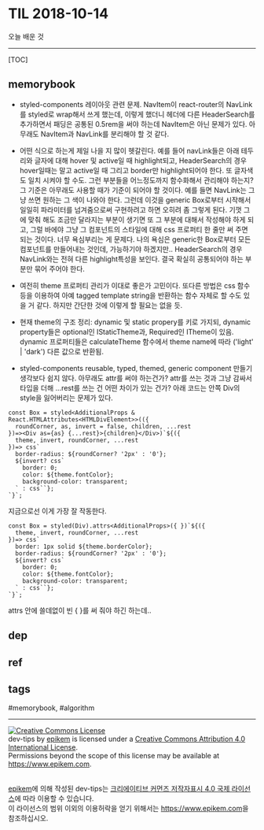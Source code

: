 # TIL 2018-10-14

오늘 배운 것

--------------------------

[TOC]

## memorybook
- styled-components 레이아웃 관련 문제.
NavItem이 react-router의 NavLink를 styled로 wrap해서 쓰게 했는데, 이렇게 했더니 헤더에 다른 HeaderSearch를 추가하면서 패딩은 공통된 0.5rem을 써야 하는데 NavItem은 아닌 문제가 있다. 아무래도 NavItem과 NavLink를 분리해야 할 것 같다.

- 어떤 식으로 하는게 제일 나을 지 많이 헷갈린다. 예를 들어 navLink들은 아래 테두리와 글자에 대해 hover 및 active일 때 highlight되고, HeaderSearch의 경우 hover일때는 말고 active일 때 그리고 border만 highlight되어야 한다. 또 글자색도 일치 시켜야 할 수도. 그런 부분들을 어느정도까지 함수화해서 관리해야 하는지? 그 기준은 아무래도 사용할 때가 기준이 되어야 할 것이다. 예를 들면 NavLink는 그냥 쓰면 원하는 그 색이 나와야 한다. 그런데 이것을 generic Box로부터 시작해서 일일히 파라미터를 넘겨줌으로써 구현하려고 하면 오히려 좀 그렇게 된다. 기껏 그에 맞춰 해도 조금만 달라지는 부분이 생기면 또 그 부분에 대해서 작성해야 하게 되고, 그럴 바에야 그냥 그 컴포넌트의 스타일에 대해 css 프로퍼티 한 줄만 써 주면 되는 것이다. 너무 욕심부리는 게 문제다. 나의 욕심은 generic한 Box로부터 모든 컴포넌트를 만들어내는 것인데, 가능하기야 하겠지만.. HeaderSearch의 경우 NavLink와는 전혀 다른 highlight특성을 보인다. 결국 확실히 공통되어야 하는 부분만 묶어 주어야 한다.

- 여전히 theme 프로퍼티 관리가 이대로 좋은가 고민이다. 또다른 방법은 css 함수 등을 이용하여 아예 tagged template string을 반환하는 함수 자체로 할 수도 있을 거 같다. 하지만 간단한 것에 이렇게 할 필요는 없을 듯.

- 현재 theme의 구조 정리: dynamic 및 static propery를 키로 가지되, dynamic property들은 optional인 IStaticTheme과, Required<IStaticTheme>인 ITheme이 있음. dynamic 프로퍼티들은 calculateTheme 함수에서 theme name에 따라 ('light' | 'dark') 다른 값으로 반환됨. 

- styled-components reusable, typed, themed, generic component 만들기
생각보다 쉽지 않다. 아무래도 attr를 써야 하는건가? attr를 쓰는 것과 그냥 감싸서 타입을 더해 ...rest를 쓰는 건 어떤 차이가 있는 건가?
아래 코드는 안쪽 Div의 style을 잃어버리는 문제가 있다.
```tsx
const Box = styled<AdditionalProps & React.HTMLAttributes<HTMLDivElement>>(({
  roundCorner, as, invert = false, children, ...rest
})=><Div as={as} {...rest}>{children}</Div>)`${({ 
  theme, invert, roundCorner, ...rest
})=> css`
  border-radius: ${roundCorner? '2px' : '0'};
  ${invert? css`
    border: 0;
    color: ${theme.fontColor};
    background-color: transparent;
  ` : css``};
`}`;
```

지금으로선 이게 가장 잘 작동한다.
```tsx
const Box = styled(Div).attrs<AdditionalProps>({ })`${({ 
  theme, invert, roundCorner, ...rest
})=> css`
  border: 1px solid ${theme.borderColor};
  border-radius: ${roundCorner? '2px' : '0'};
  ${invert? css`
    border: 0;
    color: ${theme.fontColor};
    background-color: transparent;
  ` : css``};
`}`;
```

attrs 안에 쓸데없이 빈 { }를 써 줘야 하긴 하는데..

## dep

## ref

## tags
  #memorybook, #algorithm



--------------------------


<!-- license start -->

<a rel="license" href="http://creativecommons.org/licenses/by/4.0/"><img alt="Creative Commons License" style="border-width:0" src="https://i.creativecommons.org/l/by/4.0/88x31.png" /></a>
<br /><span xmlns:dct="http://purl.org/dc/terms/" property="dct:title">dev-tips</span> by <a xmlns:cc="http://creativecommons.org/ns#" href="https://www.github.com/epikem/dev-tips" property="cc:attributionName" rel="cc:attributionURL">epikem</a> is licensed under a <a rel="license" href="http://creativecommons.org/licenses/by/4.0/">Creative Commons Attribution 4.0 International License</a>.<br />Permissions beyond the scope of this license may be available at <a xmlns:cc="http://creativecommons.org/ns#" href="https://www.epikem.com" rel="cc:morePermissions">https://www.epikem.com</a>.

<br /><a xmlns:cc="http://creativecommons.org/ns#" href="https://www.github.com/epikem/dev-tips" property="cc:attributionName" rel="cc:attributionURL">epikem</a>에 의해 작성된 <span xmlns:dct="http://purl.org/dc/terms/" property="dct:title">dev-tips</span>는 <a rel="license" href="http://creativecommons.org/licenses/by/4.0/">크리에이티브 커먼즈 저작자표시 4.0 국제 라이선스</a>에 따라 이용할 수 있습니다.<br />이 라이선스의 범위 이외의 이용허락을 얻기 위해서는 <a xmlns:cc="http://creativecommons.org/ns#" href="https://www.epikem.com" rel="cc:morePermissions">https://www.epikem.com</a>을 참조하십시오.

<!-- license end -->
